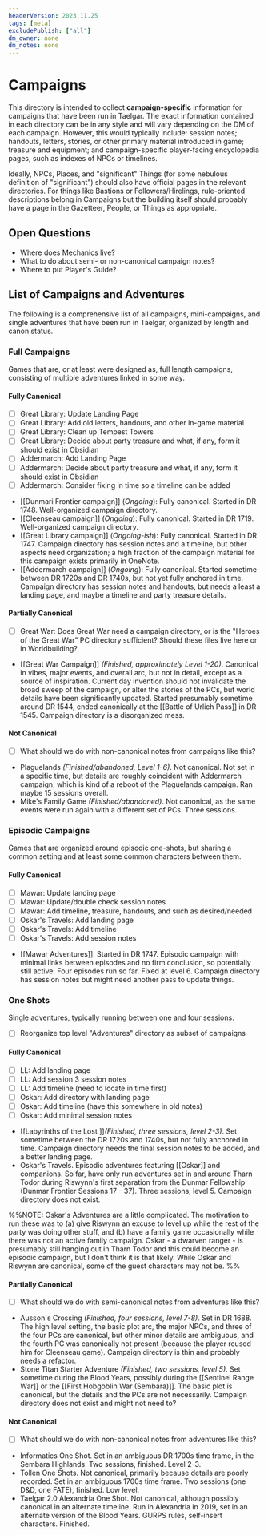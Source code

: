 ```yaml
---
headerVersion: 2023.11.25
tags: [meta]
excludePublish: ["all"]
dm_owner: none
dm_notes: none
---
```


# Campaigns

This directory is intended to collect **campaign-specific** information for campaigns that have been run in Taelgar. The exact information contained in each directory can be in any style and will vary depending on the DM of each campaign. However, this would typically include: session notes; handouts, letters, stories, or other primary material introduced in game; treasure and equipment; and campaign-specific player-facing encyclopedia pages, such as indexes of NPCs or timelines. 

Ideally, NPCs, Places, and "significant" Things (for some nebulous definition of "significant") should also have official pages in the relevant directories. For things like Bastions or Followers/Hirelings, rule-oriented descriptions belong in Campaigns but the building itself should probably have a page in the Gazetteer, People, or Things as appropriate. 

## Open Questions

- Where does Mechanics live?
- What to do about semi- or non-canonical campaign notes?
- Where to put Player's Guide?

## List of Campaigns and Adventures

The following is a comprehensive list of all campaigns, mini-campaigns, and single adventures that have been run in Taelgar, organized by length and canon status. 

### Full Campaigns

Games that are, or at least were designed as, full length campaigns, consisting of multiple adventures linked in some way. 

#### Fully Canonical

- [ ] Great Library: Update Landing Page
- [ ] Great Library: Add old letters, handouts, and other in-game material
- [ ] Great Library: Clean up Tempest Towers
- [ ] Great Library: Decide about party treasure and what, if any, form it should exist in Obsidian
- [ ] Addermarch: Add Landing Page
- [ ] Addermarch: Decide about party treasure and what, if any, form it should exist in Obsidian
- [ ] Addermarch: Consider fixing in time so a timeline can be added

- [[Dunmari Frontier campaign]] (*Ongoing*): Fully canonical. Started in DR 1748. Well-organized campaign directory. 
- [[Cleenseau campaign]] (*Ongoing*): Fully canonical.  Started in DR 1719. Well-organized campaign directory. 
- [[Great Library campaign]] (*Ongoing-ish*): Fully canonical. Started in DR 1747. Campaign directory has session notes and a timeline, but other aspects need organization; a high fraction of the campaign material for this campaign exists primarily in OneNote. 
- [[Addermarch campaign]] (*Ongoing*): Fully canonical. Started sometime between DR 1720s and DR 1740s, but not yet fully anchored in time. Campaign directory has session notes and handouts, but needs a least a landing page, and maybe a timeline and party treasure details. 

#### Partially Canonical

- [ ] Great War: Does Great War need a campaign directory, or is the "Heroes of the Great War" PC directory sufficient? Should these files live here or in Worldbuilding? 

- [[Great War Campaign]] *(Finished, approximately Level 1-20)*. Canonical in vibes, major events, and overall arc, but not in detail, except as a source of inspiration. Current day invention should not invalidate the broad sweep of the campaign, or alter the stories of the PCs, but world details have been significantly updated. Started presumably sometime around DR 1544, ended canonically at the [[Battle of Urlich Pass]] in DR 1545. Campaign directory is a disorganized mess. 

#### Not Canonical

- [ ] What should we do with non-canonical notes from campaigns like this?

- Plaguelands *(Finished/abandoned, Level 1-6)*. Not canonical. Not set in a specific time, but details are roughly coincident with Addermarch campaign, which is kind of a reboot of the Plaguelands campaign. Ran maybe 15 sessions overall.
- Mike's Family Game *(Finished/abandoned)*. Not canonical, as the same events were run again with a different set of PCs. Three sessions. 

### Episodic Campaigns

Games that are organized around episodic one-shots, but sharing a common setting and at least some common characters between them. 

#### Fully Canonical

- [ ] Mawar: Update landing page
- [ ] Mawar: Update/double check session notes
- [ ] Mawar: Add timeline, treasure, handouts, and such as desired/needed
- [ ] Oskar's Travels: Add landing page
- [ ] Oskar's Travels: Add timeline
- [ ] Oskar's Travels: Add session notes

- [[Mawar Adventures]]. Started in DR 1747. Episodic campaign with minimal links between episodes and no firm conclusion, so potentially still active. Four episodes run so far. Fixed at level 6. Campaign directory has session notes but might need another pass to update things.

### One Shots

Single adventures, typically running between one and four sessions. 

- [ ] Reorganize top level "Adventures" directory as subset of campaigns
#### Fully Canonical

- [ ] LL: Add landing page 
- [ ] LL: Add session 3 session notes
- [ ] LL: Add timeline (need to locate in time first)
- [ ] Oskar: Add directory with landing page
- [ ] Oskar: Add timeline (have this somewhere in old notes)
- [ ] Oskar: Add minimal session notes

- [[Labyrinths of the Lost ]]*(Finished, three sessions, level 2-3)*. Set sometime between the DR 1720s and 1740s, but not fully anchored in time. Campaign directory needs the final session notes to be added, and a better landing page. 
- Oskar's Travels. Episodic adventures featuring [[Oskar]] and companions. So far, have only run adventures set in and around Tharn Todor during Riswynn's first separation from the Dunmar Fellowship (Dunmar Frontier Sessions 17 - 37).  Three sessions, level 5. Campaign directory does not exist. 

%%NOTE: Oskar's Adventures are a little complicated. The motivation to run these was to (a) give Riswynn an excuse to level up while the rest of the party was doing other stuff, and (b) have a family game occasionally while there was not an active family campaign. Oskar - a dwarven ranger - is presumably still hanging out in Tharn Todor and this could become an episodic campaign, but I don't think it is that likely. While Oskar and Riswynn are canonical, some of the guest characters may not be. %%
#### Partially Canonical

- [ ] What should we do with semi-canonical notes from adventures like this?

- Ausson's Crossing *(Finished, four sessions, level 7-8)*. Set in DR 1688. The high level setting, the basic plot arc, the major NPCs, and three of the four PCs are canonical, but other minor details are ambiguous, and the fourth PC was canonically not present (because the player reused him for Cleenseau game). Campaign directory is thin and probably needs a refactor.
- Stone Titan Starter Adventure *(Finished, two sessions, level 5)*.  Set sometime during the Blood Years, possibly during the [[Sentinel Range War]] or the [[First Hobgoblin War (Sembara)]]. The basic plot is canonical, but the details and the PCs are not necessarily. Campaign directory does not exist and might not need to?

#### Not Canonical

- [ ] What should we do with non-canonical notes from adventures like this?

- Informatics One Shot. Set in an ambiguous DR 1700s time frame, in the Sembara Highlands. Two sessions, finished. Level 2-3. 
- Tollen One Shots. Not canonical, primarily because details are poorly recorded. Set in an ambiguous 1700s time frame. Two sessions (one D&D, one FATE), finished. Low level.
- Taelgar 2.0 Alexandria One Shot. Not canonical, although possibly canonical in an alternate timeline. Run in Alexandria in 2019, set in an alternate version of the Blood Years. GURPS rules, self-insert characters. Finished. 